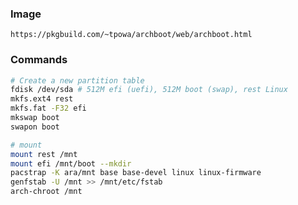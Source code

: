 ### Image
`https://pkgbuild.com/~tpowa/archboot/web/archboot.html`

### Commands
```bash
# Create a new partition table
fdisk /dev/sda # 512M efi (uefi), 512M boot (swap), rest Linux
mkfs.ext4 rest
mkfs.fat -F32 efi
mkswap boot
swapon boot

# mount
mount rest /mnt
mount efi /mnt/boot --mkdir
pacstrap -K ara/mnt base base-devel linux linux-firmware
genfstab -U /mnt >> /mnt/etc/fstab
arch-chroot /mnt
```